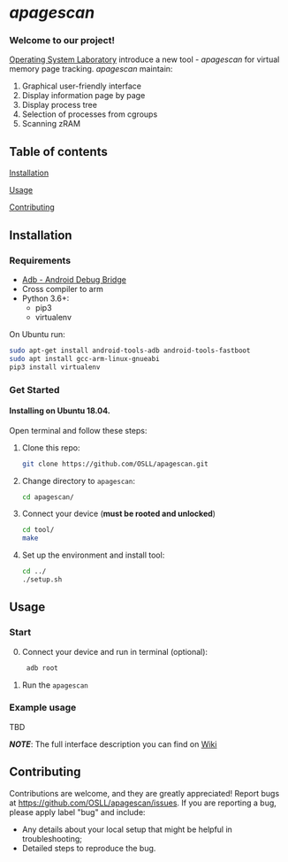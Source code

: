 # _apagescan_
### Welcome to our project! 

[Operating System Laboratory](http://project2043696.tilda.ws/page9393990.html) introduce a new tool - _apagescan_ for virtual memory page tracking.
_apagescan_ maintain:

1. Graphical user-friendly interface
2. Display information page by page
3. Display process tree
4. Selection of processes from cgroups
5. Scanning zRAM 

## Table of contents
[Installation](#Installation)

[Usage](#Usage)

[Contributing](#Contributing)

## Installation

### Requirements

* [Adb - Android Debug Bridge](https://developer.android.com/studio/command-line/adb)
* Cross compiler to arm
* Python 3.6+:
  * pip3
  * virtualenv

On Ubuntu run:

   ```bash
 sudo apt-get install android-tools-adb android-tools-fastboot
 sudo apt install gcc-arm-linux-gnueabi
 pip3 install virtualenv
   ```
### Get Started

#### Installing on Ubuntu 18.04. 

Open terminal and follow these steps:

1. Clone this repo:
    ```bash
    git clone https://github.com/OSLL/apagescan.git
    ```
    
2. Change directory to `apagescan`:

    ```bash
    cd apagescan/
    ```

3. Connect your device (**must be rooted and unlocked**)

    ```bash
    cd tool/
    make
    ```

4. Set up the environment and install tool:

    ```bash
    cd ../
    ./setup.sh
    ```
## Usage

### Start
0. Connect your device and run in terminal (optional):

   ```bash
    adb root
   ```
   
1. Run the `apagescan`

### Example usage

TBD

**_NOTE_**: The full interface description you can find on [Wiki](https://github.com/OSLL/apagescan/wiki/Interface-guide)

## Contributing
Contributions are welcome, and they are greatly appreciated! 
Report bugs at https://github.com/OSLL/apagescan/issues.
If you are reporting a bug, please apply label "bug" and  include:

* Any details about your local setup that might be helpful in troubleshooting;
* Detailed steps to reproduce the bug.

